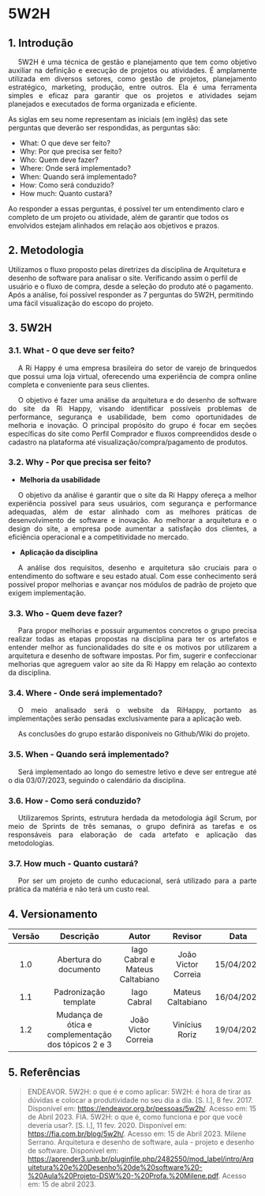 # 5W2H

## 1. Introdução

<p style="text-indent: 20px; text-align: justify">
    5W2H é uma técnica de gestão e planejamento que tem como objetivo auxiliar na definição e execução de projetos ou atividades. É amplamente utilizada em diversos setores, como gestão de projetos, planejamento estratégico, marketing, produção, entre outros. Ela é uma ferramenta simples e eficaz para garantir que os projetos e atividades sejam planejados e executados de forma organizada e eficiente.

As siglas em seu nome representam as iniciais (em inglês) das sete perguntas que deverão ser respondidas, as perguntas são:
    
</p>

- What: O que deve ser feito?
- Why: Por que precisa ser feito?
- Who: Quem deve fazer?
- Where: Onde será implementado?
- When: Quando será implementado?
- How: Como será conduzido?
- How much: Quanto custará? 

Ao responder a essas perguntas, é possível ter um entendimento claro e completo de um projeto ou atividade, além de garantir que todos os envolvidos estejam alinhados em relação aos objetivos e prazos.


## 2. Metodologia 

Utilizamos o fluxo proposto pelas diretrizes da disciplina de Arquitetura e desenho de software para analisar o site. Verificando assim o perfil de usuário e o fluxo de compra, desde a seleção do produto até o pagamento. Após a análise, foi possível responder as 7 perguntas do 5W2H, permitindo uma fácil visualização do escopo do projeto.

## 3. 5W2H
### 3.1. What - O que deve ser feito?
<p style="text-indent: 20px; text-align: justify">
    A Ri Happy é uma empresa brasileira do setor de varejo de brinquedos que possui uma loja virtual, oferecendo uma experiência de compra online completa e conveniente para seus clientes. </p>
 
 <p style="text-indent: 20px; text-align: justify">
    O objetivo é fazer uma análise da arquitetura e do desenho de software do site da Ri Happy, visando identificar possíveis problemas de performance, segurança e usabilidade, bem como oportunidades de melhoria e inovação. O principal propósito  do grupo é focar em seções específicas do site como Perfil Comprador e fluxos compreendidos desde o cadastro na plataforma até visualização/compra/pagamento de produtos. 
</p>

### 3.2. Why - Por que precisa ser feito?

- **Melhoria da usabilidade**
<p style="text-indent: 20px; text-align: justify">
 O objetivo da análise é garantir que o site da Ri Happy ofereça a melhor experiência possível para seus usuários, com segurança e performance adequadas, além de estar alinhado com as melhores práticas de desenvolvimento de software e inovação. Ao melhorar a arquitetura e o design do site, a empresa pode aumentar a satisfação dos clientes, a eficiência operacional e a competitividade no mercado.
</p>

- **Aplicação da disciplina**
<p style="text-indent: 20px; text-align: justify">
    A análise dos requisitos, desenho e arquitetura são cruciais para o entendimento do software e seu estado atual. Com esse conhecimento será possível propor melhorias e avançar nos módulos de padrão de projeto que exigem implementação.    
</p>

### 3.3. Who - Quem deve fazer?

<p style="text-indent: 20px; text-align: justify">
    Para propor melhorias e possuir argumentos concretos o grupo precisa realizar todas as etapas propostas na disciplina para ter os artefatos e entender melhor as funcionalidades do site e os motivos por utilizarem a arquitetura e desenho de software impostas. Por fim, sugerir e confeccionar melhorias que agreguem valor ao site da Ri Happy em relação ao contexto da disciplina.

</p>

<p style="text-indent: 20px; text-align: justify">
   
</p>

### 3.4. Where - Onde será implementado?

<p style="text-indent: 20px; text-align: justify">
    O meio analisado será o website da RiHappy, portanto as implementações serão pensadas exclusivamente para a aplicação web.
</p>
<p style="text-indent: 20px; text-align: justify">
    As conclusões do grupo estarão disponíveis no Github/Wiki do projeto.
</p>

### 3.5. When - Quando será implementado?

<p style="text-indent: 20px; text-align: justify">
    Será implementado ao longo do semestre letivo e deve ser entregue até o dia 03/07/2023, seguindo o calendário da disciplina.
</p>

### 3.6. How - Como será conduzido?

<p style="text-indent: 20px; text-align: justify">
    Utilizaremos Sprints, estrutura herdada da metodologia ágil Scrum, por meio de Sprints de três semanas, o grupo definirá as tarefas e os responsáveis para elaboração de cada artefato e aplicação das metodologias.
</p>

### 3.7. How much - Quanto custará?

<p style="text-indent: 20px; text-align: justify">
    Por ser um projeto de cunho educacional, será utilizado para a parte prática da matéria e não terá um custo real. 
</p>

## 4. Versionamento

| Versão |    Descrição    |       Autor        |        Revisor         | Data |
| :----: | :--------: | :----------------------: | :------------------: | :--------: |
|  1.0   | Abertura do documento |Iago Cabral e Mateus Caltabiano | João Victor Correia |15/04/2023 |
|  1.1   | Padronização template |Iago Cabral  |  Mateus Caltabiano |16/04/2023 |
|  1.2   | Mudança de ótica e complementação dos tópicos 2 e 3|João Victor Correia  | Vinícius Roriz |19/04/2023 |

## 5. Referências
> ENDEAVOR. 5W2H: o que é e como aplicar: 5W2H: é hora de tirar as dúvidas e colocar a produtividade no seu dia a dia. [S. l.], 8 fev. 2017. Disponível em: https://endeavor.org.br/pessoas/5w2h/. Acesso em: 15 de Abril 2023.
>  FIA. 5W2H: o que é, como funciona e por que você deveria usar?. [S. l.], 11 fev. 2020. Disponível em: https://fia.com.br/blog/5w2h/. Acesso em: 15 de Abril 2023.
> Milene Serrano. Arquitetura e desenho de software, aula - projeto e desenho de software. Disponivel em: https://aprender3.unb.br/pluginfile.php/2482550/mod_label/intro/Arquitetura%20e%20Desenho%20de%20software%20-%20Aula%20Projeto-DSW%20-%20Profa.%20Milene.pdf. Acesso em: 15 de abril 2023.